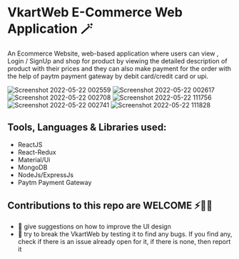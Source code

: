 # VkartWeb E-Commerce Web Application 🪄

An Ecommerce Website, web-based application where users can view , Login / SignUp and shop for product by viewing the detailed description of product with their prices and they can also make payment for the order with the help of paytm payment gateway by debit card/credit card or upi.

![Screenshot 2022-05-22 002559](https://user-images.githubusercontent.com/67954788/169680586-59445ada-399c-46ce-bb40-8d574e8a73d8.png)
![Screenshot 2022-05-22 002617](https://user-images.githubusercontent.com/67954788/169680591-16535750-7d45-4a28-b846-885ca59c20f2.png)
![Screenshot 2022-05-22 002708](https://user-images.githubusercontent.com/67954788/169680596-a88e33c8-da4c-4775-998b-f9a1ba4c0e17.png)
![Screenshot 2022-05-22 111756](https://user-images.githubusercontent.com/67954788/169680822-130e99ba-69ca-4c82-8a22-337b83bcf0fe.png)
![Screenshot 2022-05-22 002741](https://user-images.githubusercontent.com/67954788/169680630-5e1e80ca-3094-4acc-9387-2094ced9f4d0.png)
![Screenshot 2022-05-22 111828](https://user-images.githubusercontent.com/67954788/169680828-4121a448-82fa-4d20-a008-6a61504c5fe8.png)

## Tools, Languages & Libraries used:
* ReactJS
* React-Redux
* Material/Ui
* MongoDB
* NodeJs/ExpressJs
* Paytm Payment Gateway

## Contributions to this repo are WELCOME ⚡️🙌🏻
- :art: give suggestions on how to improve the UI design
- :hammer: try to break the VkartWeb by testing it to find any bugs. If you find any, check if there is an issue already open for it, if there is none, then report it


